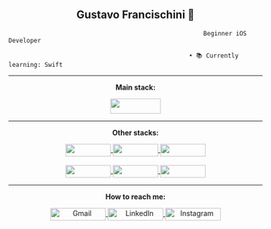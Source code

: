 <h2 align="center"> Gustavo Francischini 🌱 <br> </h2> 

                                                          Beginner iOS Developer
    
                                                      • 📚 Currently learning: Swift


<hr>
<p align="center">
  <strong>Main stack:</strong>
</p>

<p align="center">
  <a href="#" target="_blank">
    <img align="center" height="30" width="100" src="https://img.shields.io/badge/Swift-F05138.svg?style=for-the-badge&logo=Swift&logoColor=white"/> 
  </a>      
</p>

<hr>

<p align="center">
  <strong>Other stacks:</strong>
</p>

<p align="center">
  <a href="#" target="_blank">
    <img align="center" height="25" width="90" src="https://img.shields.io/badge/Python-3776AB.svg?style=for-the-badge&logo=Python&logoColor=white"/>
  </a>
  <a href="#" target="_blank">
    <img align="center" height="25" width="90" src="https://img.shields.io/badge/HTML5-E34F26.svg?style=for-the-badge&logo=HTML5&logoColor=white">
  </a> 
  <a href="#" target="_blank">
    <img align="center" height="25" width="90" src="https://img.shields.io/badge/CSS3-1572B6.svg?style=for-the-badge&logo=CSS3&logoColor=white">
  </a> 
  <br> <br>
  <a href="#" target="_blank">
    <img align="center" height="25" width="90" src="https://img.shields.io/badge/azure-%230072C6.svg?style=for-the-badge&logo=microsoftazure&logoColor=white">
  </a>      
  <a href="#" target="_blank">
    <img align="center" height="25" width="90" src="https://img.shields.io/badge/AWS-%23FF9900.svg?style=for-the-badge&logo=amazon-aws&logoColor=white">
  </a>      
  <a href="#" target="_blank">
    <img align="center" height="25" width="90" src="https://img.shields.io/badge/docker-%230db7ed.svg?style=for-the-badge&logo=docker&logoColor=white">
  </a>             
</p>

<hr>

<p align="center">
  <strong>How to reach me:</strong>
</p>

<p align="center">
  <a href="mailto:gustavo.gofran@gmail.com" target="_blank">
    <img align="center" height="25" width="110" src="https://img.shields.io/badge/Gmail-EA4335.svg?style=for-the-badge&logo=Gmail&logoColor=white" alt="Gmail">
  </a>   
  <a href="https://www.linkedin.com/in/gustavo-francischini/" target="_blank">
    <img align="center" height="25" width="110" src="https://img.shields.io/badge/LinkedIn-0077B5?style=for-the-badge&logo=linkedin&logoColor=white" alt="LinkedIn">
  </a>
  <a href="https://www.instagram.com/gfrancischini_/" target="_blank">
    <img align="center" height="25" width="110" src="https://img.shields.io/badge/Instagram-E4405F?style=for-the-badge&logo=instagram&logoColor=white" alt="Instagram">
  </a>        
</p>

